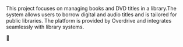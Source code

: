 This project focuses on managing books and DVD titles in a library.The system allows users to borrow digital and audio titles and is tailored for public libraries. 
The platform is provided by Overdrive and integrates seamlessly with library systems.

:open_book:
